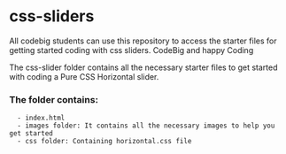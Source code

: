 # css-sliders
All codebig students can use this repository to access the starter files for getting started coding with css sliders. CodeBig and happy Coding

The css-slider folder contains all the necessary starter files to get started with coding a Pure CSS Horizontal slider.

### The folder contains:
      - index.html
      - images folder: It contains all the necessary images to help you get started
      - css folder: Containing horizontal.css file 
